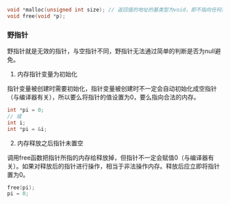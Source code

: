 ```c
void *malloc(unsigned int size); // 返回值的地址的基类型为void，即不指向任何类型的数据，只提供一个地址，程序需要定义一个指针来指向动态分配的内存地址
void free(void *p);
```

### 野指针

野指针就是无效的指针，与空指针不同，野指针无法通过简单的判断是否为null避免。

1. 内存指针变量为初始化

指针变量被创建时需要初始化，指针变量被创建时不一定会自动初始化成空指针（与编译器有关），所以要么将指针的值设置为0，要么指向合法的内存。

```c
int *pi = 0;
// 或
int i;
int *pi = &i;
```

2. 内存释放之后指针未置空

调用free函数把指针所指的内存给释放掉，但指针不一定会赋值0（与编译器有关）。如果对释放后的指针进行操作，相当于非法操作内存。释放后应立即将指针置为0。

```c
free(pi);
pi = 0;
```

